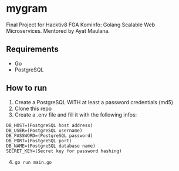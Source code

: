 # mygram
Final Project for Hacktiv8 FGA Kominfo: Golang Scalable Web Microservices. Mentored by Ayat Maulana.

## Requirements 
* Go
* PostgreSQL

## How to run 
1. Create a PostgreSQL WITH at least a password credentials (md5)
2. Clone this repo
3. Create a .env file and fill it with the following infos:
```
DB_HOST=(PostgreSQL host address)
DB_USER=(PostgreSQL username)
DB_PASSWORD=(PostgreSQL password)
DB_PORT=(PostgreSQL port)
DB_NAME=(PostgreSQL database name)
SECRET_KEY=(Secret key for password hashing)
```
4. ```go run main.go```
